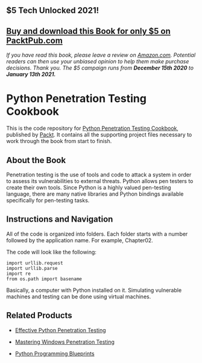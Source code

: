 ## $5 Tech Unlocked 2021!
[Buy and download this Book for only $5 on PacktPub.com](https://www.packtpub.com/product/python-penetration-testing-cookbook/9781784399771)
-----
*If you have read this book, please leave a review on [Amazon.com](https://www.amazon.com/gp/product/1784399779).     Potential readers can then use your unbiased opinion to help them make purchase decisions. Thank you. The $5 campaign         runs from __December 15th 2020__ to __January 13th 2021.__*

# Python Penetration Testing Cookbook
This is the code repository for [Python Penetration Testing Cookbook](https://www.packtpub.com/networking-and-servers/python-penetration-testing-cookbook), published by [Packt](https://www.packtpub.com/?utm_source=github). It contains all the supporting project files necessary to work through the book from start to finish.
## About the Book
Penetration testing is the use of tools and code to attack a system in order to assess its vulnerabilities to external threats. Python allows pen testers to create their own tools. Since Python is a highly valued pen-testing language, there are many native libraries and Python bindings available specifically for pen-testing tasks.


## Instructions and Navigation
All of the code is organized into folders. Each folder starts with a number followed by the application name. For example, Chapter02.



The code will look like the following:
```
import urllib.request
import urllib.parse
import re
from os.path import basename
```

Basically, a computer with Python installed on it. Simulating vulnerable machines and
testing can be done using virtual machines.

## Related Products
* [Effective Python Penetration Testing](https://www.packtpub.com/networking-and-servers/effective-python-penetration-testing)

* [Mastering Windows Penetration Testing](https://www.packtpub.com/networking-and-servers/mastering-windows-penetration-testing)

* [Python Programming Blueprints](https://www.packtpub.com/application-development/python-programming-blueprints)

